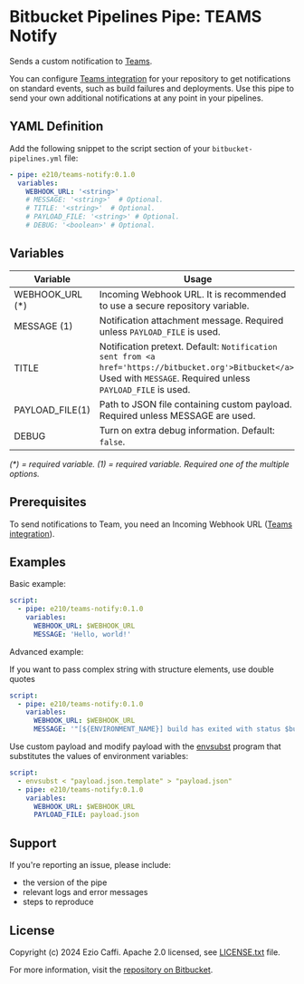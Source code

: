 # Bitbucket Pipelines Pipe: TEAMS Notify

Sends a custom notification to [Teams].

You can configure [Teams integration] for your repository to get notifications on standard events, such as build failures and deployments. Use this pipe to send your own additional notifications at any point in your pipelines.

## YAML Definition

Add the following snippet to the script section of your `bitbucket-pipelines.yml` file:

```yaml
- pipe: e210/teams-notify:0.1.0
  variables:
    WEBHOOK_URL: '<string>'
    # MESSAGE: '<string>'  # Optional.
    # TITLE: '<string>'  # Optional.
    # PAYLOAD_FILE: '<string>' # Optional.
    # DEBUG: '<boolean>' # Optional.
```

## Variables

| Variable        | Usage                                                                                                                                                               |
|-----------------|---------------------------------------------------------------------------------------------------------------------------------------------------------------------|
| WEBHOOK_URL (*) | Incoming Webhook URL. It is recommended to use a secure repository variable.                                                                                        |
| MESSAGE (1)     | Notification attachment message. Required unless `PAYLOAD_FILE` is used.                                                                                            |
| TITLE           | Notification pretext. Default: `Notification sent from <a href='https://bitbucket.org'>Bitbucket</a>`. Used with `MESSAGE`. Required unless `PAYLOAD_FILE` is used. |
| PAYLOAD_FILE(1) | Path to JSON file containing custom payload. Required unless MESSAGE are used.                                                                                      |
| DEBUG           | Turn on extra debug information. Default: `false`.                                                                                                                  |

_(*) = required variable._
_(1) = required variable. Required one of the multiple options._


## Prerequisites

To send notifications to Team, you need an Incoming Webhook URL ([Teams integration]). 

## Examples

Basic example:
    
```yaml
script:
  - pipe: e210/teams-notify:0.1.0
    variables:
      WEBHOOK_URL: $WEBHOOK_URL
      MESSAGE: 'Hello, world!'
```

Advanced example:

If you want to pass complex string with structure elements, use double quotes

```yaml
script:
  - pipe: e210/teams-notify:0.1.0
    variables:
      WEBHOOK_URL: $WEBHOOK_URL
      MESSAGE: '"[${ENVIRONMENT_NAME}] build has exited with status $build_status"'
```

Use custom payload and modify payload with the [envsubst] program that substitutes the values of environment variables:

```yaml
script:
  - envsubst < "payload.json.template" > "payload.json"
  - pipe: e210/teams-notify:0.1.0
    variables:
      WEBHOOK_URL: $WEBHOOK_URL
      PAYLOAD_FILE: payload.json
```


## Support

If you're reporting an issue, please include:

* the version of the pipe
* relevant logs and error messages
* steps to reproduce

## License

Copyright (c) 2024 Ezio Caffi.
Apache 2.0 licensed, see [LICENSE.txt](LICENSE.txt) file.

For more information, visit the [repository on Bitbucket].

[Teams]: https://www.microsoft.com/en-us/microsoft-teams/group-chat-software/
[Teams integration]: https://learn.microsoft.com/en-us/microsoftteams/platform/webhooks-and-connectors/how-to/add-incoming-webhook
[envsubst]: https://www.gnu.org/software/gettext/manual/html_node/envsubst-Invocation.html
[repository on Bitbucket]: https://bitbucket.org/e210/teams-notify
